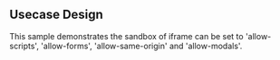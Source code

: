 ## Usecase Design

This sample demonstrates the sandbox of iframe can be set to 'allow-scripts', 'allow-forms', 'allow-same-origin' and 'allow-modals'.
